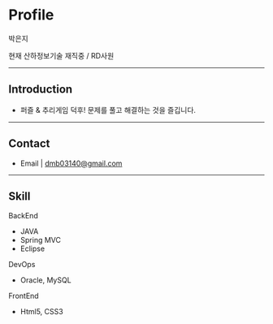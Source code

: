 Profile
==============

박은지

현재 산하정보기술 재직중 / RD사원
*****
## Introduction

* 퍼즐 & 추리게임 덕후! 문제를 풀고 해결하는 것을 즐깁니다.

* * *
## Contact

* Email | dmb03140@gmail.com

* * *
## Skill

BackEnd

* JAVA
* Spring MVC
* Eclipse

DevOps

* Oracle, MySQL

FrontEnd

* Html5, CSS3



